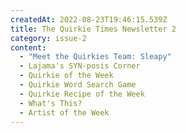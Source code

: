 ```yaml
---
createdAt: 2022-08-23T19:46:15.539Z
title: The Quirkie Times Newsletter 2
category: issue-2
content:
  - "Meet the Quirkies Team: Sleapy"
  - Lajama's SYN-posis Corner
  - Quirkie of the Week
  - Quirkie Word Search Game
  - Quirkie Recipe of the Week
  - What's This?
  - Artist of the Week
---
```

